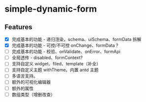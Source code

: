 # simple-dynamic-form

## Features

- [x] 完成基本的功能 - 递归渲染，schema、uiSchema、formData 拆解
- [x] 完成基本的功能 - 可控/不可控 onChange、formData？
- [ ] 完成基本的功能 - 校验、onValidate、onError、formApi
- [ ] 全局透传 - disabled、formContext?
- [ ] 支持自定义 widget、filed、template（补全）
- [ ] 支持自定义主题 withTheme。内置 antd 主题
- [ ] 多语言支持。
- [ ] 额外的可视化编辑器
- [ ] 额外的属性
- [ ] 数组类型（增删改查）
